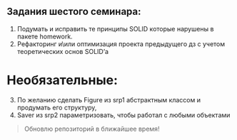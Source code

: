 ## Задания шестого семинара: ##

1. Подумать и исправить те принципы SOLID которые нарушены в пакете homework.
2. Рефакторинг и\или оптимизация проекта предыдущего дз с учетом теоретических основ SOLID’а

# Необязательные: #

3. По желанию сделать Figure из srp1 абстрактным классом и продумать его структуру,
4. Saver из srp2 параметризовать, чтобы работал с любыми объектами

> Обновлю репозиторий в ближайшее время!
